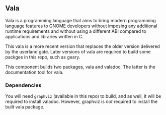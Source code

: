 ## Vala

Vala is a programming language that aims to bring modern programming
language features to GNOME developers without imposing any additional
runtime requirements and without using a different ABI compared to
applications and libraries written in C.

This vala is a more recent version that replaces the older version
delivered by the userland gate.  Later versions of vala are required
to build some packges in this repo, such as geary.

This component builds two packages, vala and valadoc.  The latter is
the documentation tool for vala.

### Dependencies

You will need `graphviz` (available in this repo) to build, and as
well, it will be required to install valadoc.  However, graphviz is
*not* required to install the built vala package.
